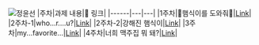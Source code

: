 ![정윤선](https://user-images.githubusercontent.com/22493971/160269947-0a3c5ff7-fe3a-4a49-b10f-902a63bc3742.png)
|주차|과제 내용|🔗 링크|
|------|---|---|
|1주차|🍔햄식이를 도와줘🍔|[Link](https://github.com/THE-SOPT-WEB/jungYunSun/pull/1)|
|2주차-1|who...r....u?|[Link](https://github.com/THE-SOPT-WEB/jungYunSun/pull/4)|
|2주차-2|강해진 햄식이|[Link](https://github.com/THE-SOPT-WEB/jungYunSun/pull/5)|
|3주차|my...favorite...|[Link](https://github.com/THE-SOPT-WEB/jungYunSun/pull/6)|
|4주차|너희 맥주집 뭐 돼?|[Link](https://github.com/THE-SOPT-WEB/jungYunSun/pull/7)|
